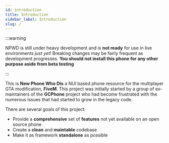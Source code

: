 ```yaml
---
id: introduction
title: Introduction
sidebar_label: Introduction
slug: /
---
```


:::warning

NPWD is still under heavy development and is **not ready** for use 
in live environments *just yet*! Breaking changes may be fairly frequent
as development progresses. **You should not install this phone for any other purpose
aside from beta testing**

:::

This is **New Phone Who Dis** a NUI based phone resource for the multiplayer GTA modification,
**FiveM**. This project was initially started by a group of ex-maintainers of the **GCPhone** project who
had become frustrated with the numerous issues that had started to grow in the legacy code.

There are several goals of this project: 
* Provide a **comprehensive** set of **features** not yet available on an open source phone
* Create a **clean** and **maintable** codebase
* Make it as framework **standalone** as possible


